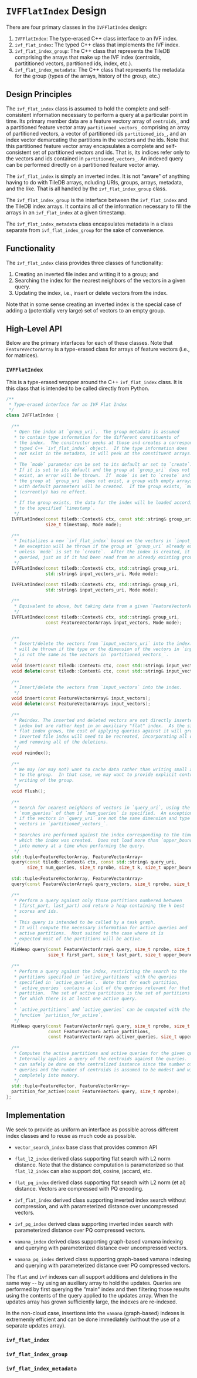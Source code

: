 
# `IVFFlatIndex` Design

There are four primary classes in the `IVFFlatIndex` design:
1. `IVFFlatIndex`: The type-erased C++ class interface to an IVF index.
2. `ivf_flat_index`: The typed C++ class that implements the IVF index.
3. `ivf_flat_index_group`: The C++ class that represents the TileDB comprising the arrays that make up the IVF index (centroids, partititioned vectors, partitioned ids, index, etc.).
4. `ivf_flat_index_metadata`: The C++ class that represents the metadata for the group (types of the arrays, history of the group, etc.) 

## Design Principles

The `ivf_flat_index` class is assumed to hold the complete and self-consistent
information necessary to perform a query at a particular point in time.  Its
primary member data are a feature vectory array of `centroids_` and a partitioned
feature vector array `partitioned_vectors_` comprising an array of partitioned 
vectors, a vector of partitioned ids `partitioned_ids_`, and an index vector 
demarcating the partitions in the vectors and the ids.  Note that this partitioned 
feature vector array encapsulates a complete and self-consistent set of partitioned 
vectors and ids.  That is, its indices refer only to the vectors and ids
contained in `partitioned_vectors_`.  An indexed query can be performed directly 
on a partitioned feature vector array.

The `ivf_flat_index` is simply an inverted index.  It is not "aware" of anything 
having to do with TileDB arrays,  ncluding URIs, groups, arrays, metadata, and the 
like.  That is all handled by the `ivf_flat_index_group` class. 

The `ivf_flat_index_group` is the interface between the `ivf_flat_index` and the 
TileDB index arrays.  It contains all of the information necessary to fill the 
arrays in an `ivf_flat_index` at a given timestamp.

The `ivf_flat_index_metadata` class encapsulates metadata in a class separate from
`ivf_flat_index_group` for the sake of convenience.

## Functionality 

The `ivf_flat_index` class provides three classes of functionality: 
1. Creating an inverted file index and writing it to a group; and
2. Searching the index for the nearest neighbors of the vectors in a given query.  
3. Updating the index, i.e., insert or delete vectors from the index.

Note that in some sense creating an inverted index is the special case of
adding a (potentially very large) set of vectors to an empty group.
 

## High-Level API

Below are the primary interfaces for each of these classes. Note that 
`FeatureVectorArray` is a type-erased class for arrays of feature vectors
(i.e., for matrices). 

### `IVFFlatIndex`

This is a type-erased wrapper around the C++ `ivf_flat_index` class.  It is this class that
is intended to be called directly from Python.

```c++
/**
 * Type-erased interface for an IVF Flat Index
 */
class IVFFlatIndex {
  
  /**
   * Open the index at `group_uri`.  The group metadata is assumed
   * to contain type information for the different constituents of
   * the index.  The constructor peeks at those and creates a corresponding
   * typed C++ `ivf_flat_index` object.  If the type information does
   * not exist in the metadata, it will peek at the constituent arrays.
   *
   * The `mode` parameter can be set to its default or set to `create`.
   * If it is set to its default and the group at `group_uri` does not 
   * exist, an error will be thrown.  If `mode` is set to `create` and
   * the group at `group_uri` does not exist, a group with empty arrays
   * with default parameters will be created.  If the group exists, `mode`
   * (currently) has no effect.
   * 
   * If the group exists, the data for the index will be loaded according
   * to the specified `timestamp`.
   */
  IVFFLatIndex(const tiledb::Context& ctx, const std::string& group_uri, 
               size_t timestamp, Mode mode);
  
  /**
   * Initializes a new `ivf_flat_index` based on the vectors in `input_vectors_uri`.
   * An exception will be thrown if the group at `group_uri` already exists, 
   * unless `mode` is set to `create`.  After the index is created, it may be
   * queried, just as if it had been read from an already existing group.
   */
  IVFFLatIndex(const tiledb::Context& ctx, std::string& group_uri, 
               std::string& input_vectors_uri, Mode mode);
  
  IVFFLatIndex(const tiledb::Context& ctx, std::string& group_uri, 
               std::string& input_vectors_uri, Mode mode);

  /**
   * Equivalent to above, but taking data from a given `FeatureVectorArray`
   */
  IVFFLatIndex(const tiledb::Context& ctx, std::string& group_uri, 
               const FeatureVectorArray& input_vectors, Mode mode);


  /**
   * Insert/delete the vectors from `input_vectors_uri` into the index.  An exception
   * will be thrown if the type or the dimension of the vectors in `input_vectors_uri` 
   * is not the same as the vectors in `partitioned_vectors_`.
   */
  void insert(const tiledb::Context& ctx, const std::string& input_vectors_uri);
  void delete(const tiledb::Context& ctx, const std::string& input_vectors_uri);
  
  /**
   * Insert/delete the vectors from `input_vectors` into the index.
   */
  void insert(const FeatureVectorArray& input_vectors);
  void delete(const FeatureVectorArray& input_vectors);
  
  /**
   * Reindex. The inserted and deleted vectors are not directly inserted into the
   * index but are rather kept in an auxiliary "flat" index.  As the size of the 
   * flat index grows, the cost of applying queries against it will grow. Accordingly,
   * inverted file index will need to be recreated, incorporating all of the updates,
   * and removing all of the deletions.
   */
  void reindex();
  
  /**
   * We may (or may not) want to cache data rather than writing small amounts of data
   * to the group.  In that case, we may want to provide explicit control to force
   * writing of the group.
   */
  void flush();
  
  /**
   * Search for nearest neighbors of vectors in `query_uri`, using the first
   * `num_queries` of them if `num_queries` is specified.  An exception is thrown
   * if the vectors in `query_uri` are not the same dimension and type as the
   * vectors in `partitioned_vectors_`.  
   * 
   * Searches are performed against the index corresponding to the timestamp with
   * which the index was created.  Does not load more than `upper_bound` vectors
   * into memory at a time when performing the query.
   */
  std::tuple<FeatureVectorArray, FeatureVectorArray> 
  query(const tiledb::Context& ctx, const std::string& query_uri, 
        size_t num_queries, size_t nprobe, size_t k, size_t upper_bound); 
  
  std::tuple<FeatureVectorArray, FeatureVectorArray> 
  query(const FeatureVectorArray& query_vectors, size_t nprobe, size_t k, size_t upper_bound);
  
  /**
   * Perform a query against only those partitions numbered between 
   * [first_part, last_part) and return a heap containing the k best
   * scores and ids.
   * 
   * This query is intended to be called by a task graph.
   * It will compute the necessary information for active queries and
   * active partitions.  Most suited to the case where it is 
   * expected most of the partitions will be active.
   */
  MinHeap query(const FeatureVectorArray& query, size_t nprobe, size_t k, 
                size_t first_part, size_t last_part, size_t upper_bound);
  
  /**
   * Perform a query against the index, restricting the search to the 
   * partitions specified in `active_partitions` with the queries
   * specified in `active_queries`.  Note that for each partition, 
   * `active_queries` contains a list of the queries relevant for that 
   * partition.  The set of active partitions is the set of partitions
   * for which there is at least one active query.
   * 
   * `active_partitions` and `active_queries` can be computed with the
   * function `partition_for_active`.
   */
  MinHeap query(const FeatureVectorArray& query, size_t nprobe, size_t k, 
                const FeatureVector& active_partitions, 
                const FeatureVectorArray& activer_queries, size_t upper_bound);
  
  /**
   * Computes the active partitions and active queries for the given query.
   * Internally applies a query of the centroids against the queries.  This
   * can safely be done on the centralized instance since the number of
   * queries and the number of centroids is assumed to be modest and will fit
   * completely into memory.
   */
  std::tuple<FeatureVector, FeatureVectorArray> 
  partition_for_active(const FeatureVector& query, size_t nprobe);
};
```

## Implementation

We seek to provide as uniform an interface as possible across different index
classes and to reuse as much code as possible.

* `vector_search_index` base class that provides common API

* `flat_l2_index` derived class supporting flat search with L2 norm distance.  Note that the distance computation is parameterized so that `flat_l2_index` can also support dot, cosine, jaccard, etc.
* `flat_pq_index` derived class supporting flat search with L2 norm (et al) distance.  Vectors are compressed with PQ encoding.
* `ivf_flat_index` derived class supporting inverted index search without compression, and with parameterized distance over uncompressed vectors.
* `ivf_pq_index` derived class supporting inverted index search with parameterized distance over PQ compressed vectors.
* `vamana_index` derived class supporting graph-based vamana indexing and querying with parameterized distance over uncompressed vectors.
* `vamana_pq_index` derived class supporting graph-based vamana indexing and querying with parameterized distance over PQ compressed vectors.

The `flat` and `ivf` indexes can all support additions and deletions in the same way -- by using an auxiliary array to hold the updates.  Queries are performed by first querying the "main" index and then filtering those results using the contents of the query applied to the updates array.  When the updates array has grown sufficiently large, the indexes are re-indexed.

In the non-cloud case, insertions into the `vamana` (graph-based) indexes is extrememly efficient and can be done immediately (without the use of a separate updates array). 


### `ivf_flat_index`

### `ivf_flat_index_group`

### `ivf_flat_index_metadata`
